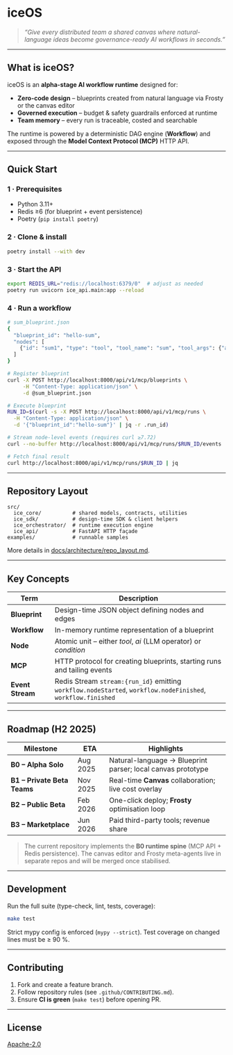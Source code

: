 # iceOS

> *“Give every distributed team a shared canvas where natural-language ideas become governance-ready AI workflows in seconds.”*

---

## What is iceOS?

iceOS is an **alpha-stage AI workflow runtime** designed for:

* **Zero-code design** – blueprints created from natural language via Frosty or the canvas editor
* **Governed execution** – budget & safety guardrails enforced at runtime
* **Team memory** – every run is traceable, costed and searchable

The runtime is powered by a deterministic DAG engine (**Workflow**) and exposed through the **Model Context Protocol (MCP)** HTTP API.

---

## Quick Start

### 1 · Prerequisites

* Python 3.11+
* Redis ≥6 (for blueprint + event persistence)
* Poetry (`pip install poetry`)

### 2 · Clone & install

```bash
poetry install --with dev
```

### 3 · Start the API

```bash
export REDIS_URL="redis://localhost:6379/0"  # adjust as needed
poetry run uvicorn ice_api.main:app --reload
```

### 4 · Run a workflow

```bash
# sum_blueprint.json
{
  "blueprint_id": "hello-sum",
  "nodes": [
    {"id": "sum1", "type": "tool", "tool_name": "sum", "tool_args": {"a": 2, "b": 3}}
  ]
}

# Register blueprint
curl -X POST http://localhost:8000/api/v1/mcp/blueprints \
     -H "Content-Type: application/json" \
     -d @sum_blueprint.json

# Execute blueprint
RUN_ID=$(curl -s -X POST http://localhost:8000/api/v1/mcp/runs \
  -H "Content-Type: application/json" \
  -d '{"blueprint_id":"hello-sum"}' | jq -r .run_id)

# Stream node-level events (requires curl ≥7.72)
curl --no-buffer http://localhost:8000/api/v1/mcp/runs/$RUN_ID/events

# Fetch final result
curl http://localhost:8000/api/v1/mcp/runs/$RUN_ID | jq
```

---

## Repository Layout

```
src/
  ice_core/          # shared models, contracts, utilities
  ice_sdk/           # design-time SDK & client helpers
  ice_orchestrator/  # runtime execution engine
  ice_api/           # FastAPI HTTP façade
examples/            # runnable samples
```

More details in [docs/architecture/repo_layout.md](docs/architecture/repo_layout.md).

---

## Key Concepts

| Term           | Description |
|----------------|-------------|
| **Blueprint**  | Design-time JSON object defining nodes and edges |
| **Workflow**   | In-memory runtime representation of a blueprint |
| **Node**       | Atomic unit – either *tool*, *ai* (LLM operator) or *condition* |
| **MCP**        | HTTP protocol for creating blueprints, starting runs and tailing events |
| **Event Stream** | Redis Stream `stream:{run_id}` emitting `workflow.nodeStarted`, `workflow.nodeFinished`, `workflow.finished` |

---

## Roadmap (H2 2025)

| Milestone | ETA | Highlights |
|-----------|-----|-----------|
| **B0 – Alpha Solo** | Aug 2025 | Natural-language → Blueprint parser; local canvas prototype |
| **B1 – Private Beta Teams** | Nov 2025 | Real-time **Canvas** collaboration; live cost overlay |
| **B2 – Public Beta** | Feb 2026 | One-click deploy; **Frosty** optimisation loop |
| **B3 – Marketplace** | Jun 2026 | Paid third-party tools; revenue share |

> The current repository implements the **B0 runtime spine** (MCP API + Redis persistence). The canvas editor and Frosty meta-agents live in separate repos and will be merged once stabilised.

---

## Development

Run the full suite (type-check, lint, tests, coverage):

```bash
make test
```

Strict mypy config is enforced (`mypy --strict`). Test coverage on changed lines must be ≥ 90 %.

---

## Contributing

1. Fork and create a feature branch.
2. Follow repository rules (see `.github/CONTRIBUTING.md`).
3. Ensure **CI is green** (`make test`) before opening PR.

---

## License

[Apache-2.0](LICENSE) 
